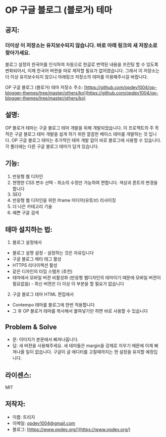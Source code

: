 # OP 구글 블로그 (블로거) 테마

## 공지:
### 더이상 이 저장소는 유지보수되지 않습니다. 바로 아래 링크의 새 저장소로 찾아가세요.
블로그 설정의 한국어를 인식하여 자동으로 한글로 번역된 내용을 프린팅 할 수 있도록 변화되어서, 이제 한국어 버젼을 따로 제작할 필요가 없어졌습니다. 그래서 이 저장소는 더 이상 유지보수되지 않으니 아래링크 저장소의 테마를 이용해주시길 바랍니다.

OP 구글 블로그 (블로거) 테마 저장소 주소: [https://github.com/opdev1004/op-blogger-themes/tree/master/others/ko](https://github.com/opdev1004/op-blogger-themes/tree/master/others/ko)

## 설명:
OP 블로거 테마는 구글 블로그 테마 개발을 위해 개발되었습니다.
이 프로젝트의 주 목적은 구글 블로그 테마 개발을 쉽게 하기 위한 깔끔한 베이스 테마를 개발하는 것 입니다. OP 구글 블로그 테마는 추가적인 테마 개발 없이 바로 블로그에 사용할 수 있습니다. 각 폴더에는 다른 구글 블로그 테마가 담겨 있습니다.

## 기능:
1. 반응형 웹 디자인
2. 현명한 CSS 변수 선택 - 최소의 수정만 가능하여 편합니다. 색상과 폰트의 변경을 합니다
3. SEO
4. 반응형 웹 디자인을 위한 iframe 미디어(유튜브) 리사이징
5. 더 나은 카테고리 기술
6. 예쁜 구글 검색

## 테마 설치하는 법:
1. 블로그 설정에서
  * 블로그 설명 설정 - 설정하는 것은 자유입니다
  * 구글 블로그 메타 태그 활성
  * HTTPS 리다이렉션 활성
  * 같은 디자인의 타임 스탬프 (추천)
  * 테마에서 모바일 버젼 비활성화 (반응형 웹디자인의 테마이기 때문에 모바일 버젼이 필요없음) - 최신 버젼은 더 이상 이 부분을 할 필요가 없습니다

2. 구글 블로그 테마 HTML 편집에서
  * Contempo 테마를 블로그에 한번 적용합니다
  * 그 후 OP 블로거 테마를 복사해서 붙여넣기만 하면 바로 사용할 수 있습니다

## Problem & Solve
 * 문: 이미지가 본문에서 삐져나옵니다.
 * 답: 새 버젼을 사용해주세요. 새 테마들은 margin을 강제로 지우기 때문에 이제 삐져나올 일이 없습니다. 구글이 글 에디터를 고칠때까지는 현 설정을 유지할 예정입니다.

## 라이센스:
 MIT

## 저작자:
* 이름: 트리지
* 이메일: opdev1004@gmail.com
* 블로그: [https://www.opdev.org/](https://www.opdev.org/)
